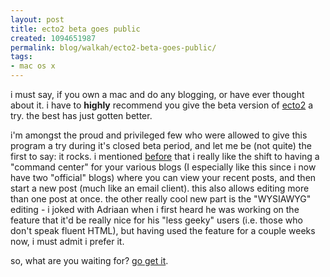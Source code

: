 ```yaml
---
layout: post
title: ecto2 beta goes public
created: 1094651987
permalink: blog/walkah/ecto2-beta-goes-public/
tags:
- mac os x
---
```

<p>
i must say, if you own a mac and do any blogging, or have ever thought about it. i have to <strong>highly</strong> recommend you give the beta version of <a href="http://ecto.kung-foo.tv/archives/001100.php">ecto2</a> a try. the best has just gotten better.
</p><p>
i'm amongst the proud and privileged few who were allowed to give this program a try during it's closed beta period, and let me be (not quite) the first to say: it rocks. i mentioned <a href="http://walkah.net/node/93">before</a> that i really like the shift to having a "command center" for your various blogs (I especially like this since i now have two "official" blogs) where you can view your recent posts, and then start a new post (much like an email client). this also allows editing more than one post at once. the other really cool new part is the "WYSIAWYG" editing - i joked with Adriaan when i first heard he was working on the feature that it'd be really nice for his "less geeky" users (i.e. those who don't speak fluent HTML), but having used the feature for a couple weeks now, i must admit i prefer it.
</p><p>
so, what are you waiting for? <a href="http://ecto.kung-foo.tv/archives/001100.php">go get it</a>.
</p>
